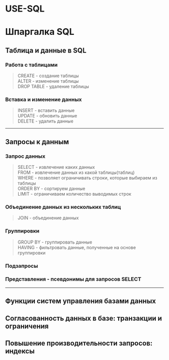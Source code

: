 # USE-SQL

# Шпаргалка SQL  

## Таблица и данные в SQL    
###  Работа с таблицами     
> CREATE - создание таблицы    
> ALTER - изменение таблицы  
> DROP TABLE - удаление таблицы  
###  Вставка и изменение данных  
> INSERT - вставить данные  
> UPDATE - обновить данные  
> DELETE  - удалить данные  
___  
## Запросы к данным  
### Запрос данных 
> SELECT - извлечение каких данных  
> FROM - извлечение данных из какой таблицы(таблиц)   
> WHERE - позволяет ограничивать строки, которые выбираем из таблицы  
> ORDER BY - сортируем данные  
> LIMIT - ограничиваем количество выводимых строк  
### Объединение данных из нескольких таблиц   
> JOIN - объединение данных  
### Группировки  
> GROUP BY - группировать данные    
> HAVING - фильтровать данные, полученные на основе группировки  
### Подзапросы    
### Представления - псевдонимы для запросов SELECT   
___  
## Функции систем управления базами данных  
## Согласованность данных в базе: транзакции и ограничения  
## Повышение производительности запросов: индексы  
